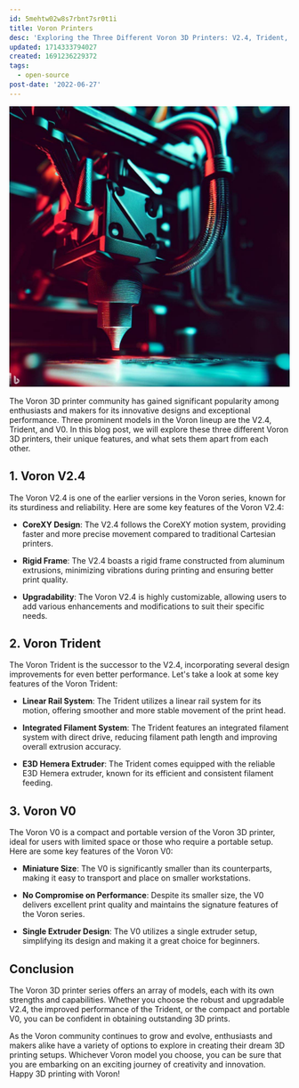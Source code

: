 ```yaml
---
id: 5mehtw02w8s7rbnt7sr0t1i
title: Voron Printers
desc: 'Exploring the Three Different Voron 3D Printers: V2.4, Trident, and V0'
updated: 1714333794027
created: 1691236229372
tags:
  - open-source
post-date: '2022-06-27'
---
```

![Voron 3D Printers](./assets/images/3d-printer.jpg)

The Voron 3D printer community has gained significant popularity among enthusiasts and makers for its innovative designs and exceptional performance. Three prominent models in the Voron lineup are the V2.4, Trident, and V0. In this blog post, we will explore these three different Voron 3D printers, their unique features, and what sets them apart from each other.

## 1. Voron V2.4

The Voron V2.4 is one of the earlier versions in the Voron series, known for its sturdiness and reliability. Here are some key features of the Voron V2.4:

- **CoreXY Design**: The V2.4 follows the CoreXY motion system, providing faster and more precise movement compared to traditional Cartesian printers.

- **Rigid Frame**: The V2.4 boasts a rigid frame constructed from aluminum extrusions, minimizing vibrations during printing and ensuring better print quality.

- **Upgradability**: The Voron V2.4 is highly customizable, allowing users to add various enhancements and modifications to suit their specific needs.

## 2. Voron Trident

The Voron Trident is the successor to the V2.4, incorporating several design improvements for even better performance. Let's take a look at some key features of the Voron Trident:

- **Linear Rail System**: The Trident utilizes a linear rail system for its motion, offering smoother and more stable movement of the print head.

- **Integrated Filament System**: The Trident features an integrated filament system with direct drive, reducing filament path length and improving overall extrusion accuracy.

- **E3D Hemera Extruder**: The Trident comes equipped with the reliable E3D Hemera extruder, known for its efficient and consistent filament feeding.

## 3. Voron V0

The Voron V0 is a compact and portable version of the Voron 3D printer, ideal for users with limited space or those who require a portable setup. Here are some key features of the Voron V0:

- **Miniature Size**: The V0 is significantly smaller than its counterparts, making it easy to transport and place on smaller workstations.

- **No Compromise on Performance**: Despite its smaller size, the V0 delivers excellent print quality and maintains the signature features of the Voron series.

- **Single Extruder Design**: The V0 utilizes a single extruder setup, simplifying its design and making it a great choice for beginners.

## Conclusion

The Voron 3D printer series offers an array of models, each with its own strengths and capabilities. Whether you choose the robust and upgradable V2.4, the improved performance of the Trident, or the compact and portable V0, you can be confident in obtaining outstanding 3D prints.

As the Voron community continues to grow and evolve, enthusiasts and makers alike have a variety of options to explore in creating their dream 3D printing setups. Whichever Voron model you choose, you can be sure that you are embarking on an exciting journey of creativity and innovation. Happy 3D printing with Voron!
